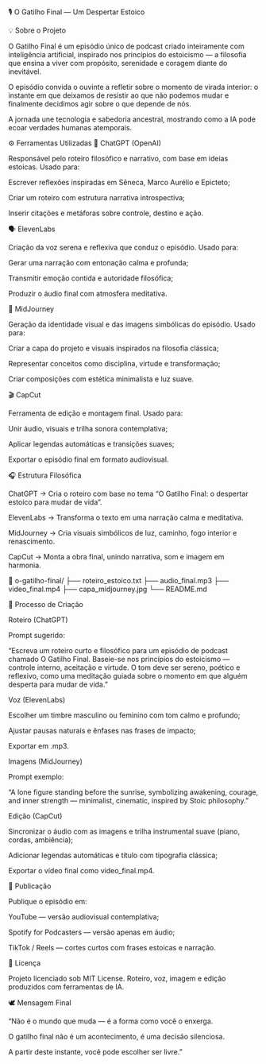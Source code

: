 🎙️ O Gatilho Final — Um Despertar Estoico

💡 Sobre o Projeto

O Gatilho Final é um episódio único de podcast criado inteiramente com inteligência artificial, inspirado nos princípios do estoicismo — a filosofia que ensina a viver com propósito, serenidade e coragem diante do inevitável.

O episódio convida o ouvinte a refletir sobre o momento de virada interior: o instante em que deixamos de resistir ao que não podemos mudar e finalmente decidimos agir sobre o que depende de nós.

A jornada une tecnologia e sabedoria ancestral, mostrando como a IA pode ecoar verdades humanas atemporais.

⚙️ Ferramentas Utilizadas
💬 ChatGPT (OpenAI)

Responsável pelo roteiro filosófico e narrativo, com base em ideias estoicas.
Usado para:

Escrever reflexões inspiradas em Sêneca, Marco Aurélio e Epicteto;

Criar um roteiro com estrutura narrativa introspectiva;

Inserir citações e metáforas sobre controle, destino e ação.

🗣️ ElevenLabs

Criação da voz serena e reflexiva que conduz o episódio.
Usado para:

Gerar uma narração com entonação calma e profunda;

Transmitir emoção contida e autoridade filosófica;

Produzir o áudio final com atmosfera meditativa.

🎨 MidJourney

Geração da identidade visual e das imagens simbólicas do episódio.
Usado para:

Criar a capa do projeto e visuais inspirados na filosofia clássica;

Representar conceitos como disciplina, virtude e transformação;

Criar composições com estética minimalista e luz suave.

🎬 CapCut

Ferramenta de edição e montagem final.
Usado para:

Unir áudio, visuais e trilha sonora contemplativa;

Aplicar legendas automáticas e transições suaves;

Exportar o episódio final em formato audiovisual.

🎧 Estrutura Filosófica

ChatGPT → Cria o roteiro com base no tema “O Gatilho Final: o despertar estoico para mudar de vida”.

ElevenLabs → Transforma o texto em uma narração calma e meditativa.

MidJourney → Cria visuais simbólicos de luz, caminho, fogo interior e renascimento.

CapCut → Monta a obra final, unindo narrativa, som e imagem em harmonia.

📁 o-gatilho-final/
├── roteiro_estoico.txt
├── audio_final.mp3
├── video_final.mp4
├── capa_midjourney.jpg
└── README.md

🚀 Processo de Criação

Roteiro (ChatGPT)

Prompt sugerido:

“Escreva um roteiro curto e filosófico para um episódio de podcast chamado O Gatilho Final.
Baseie-se nos princípios do estoicismo — controle interno, aceitação e virtude.
O tom deve ser sereno, poético e reflexivo, como uma meditação guiada sobre o momento em que alguém desperta para mudar de vida.”

Voz (ElevenLabs)

Escolher um timbre masculino ou feminino com tom calmo e profundo;

Ajustar pausas naturais e ênfases nas frases de impacto;

Exportar em .mp3.

Imagens (MidJourney)

Prompt exemplo:

“A lone figure standing before the sunrise, symbolizing awakening, courage, and inner strength — minimalist, cinematic, inspired by Stoic philosophy.”

Edição (CapCut)

Sincronizar o áudio com as imagens e trilha instrumental suave (piano, cordas, ambiência);

Adicionar legendas automáticas e título com tipografia clássica;

Exportar o vídeo final como video_final.mp4.

📡 Publicação

Publique o episódio em:

YouTube — versão audiovisual contemplativa;

Spotify for Podcasters — versão apenas em áudio;

TikTok / Reels — cortes curtos com frases estoicas e narração.

🧩 Licença

Projeto licenciado sob MIT License.
Roteiro, voz, imagem e edição produzidos com ferramentas de IA.

🕊️ Mensagem Final

“Não é o mundo que muda — é a forma como você o enxerga.

O gatilho final não é um acontecimento, é uma decisão silenciosa.

A partir deste instante, você pode escolher ser livre.”
